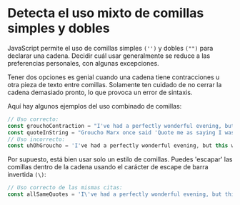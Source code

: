 # Detecta el uso mixto de comillas simples y dobles
JavaScript permite el uso de comillas simples `('')` y dobles `("")` para declarar una cadena. Decidir cuál usar generalmente se reduce a las preferencias personales, con algunas excepciones.

Tener dos opciones es genial cuando una cadena tiene contracciones u otra pieza de texto entre comillas. Solamente ten cuidado de no cerrar la cadena demasiado pronto, lo que provoca un error de sintaxis.

Aquí hay algunos ejemplos del uso combinado de comillas:

``` Javascript
// Uso correcto:
const grouchoContraction = "I've had a perfectly wonderful evening, but this wasn't it.";
const quoteInString = "Groucho Marx once said 'Quote me as saying I was mis-quoted.'";
// Uso incorrecto:
const uhOhGroucho = 'I've had a perfectly wonderful evening, but this wasn't it.';
```
Por supuesto, está bien usar solo un estilo de comillas. Puedes 'escapar' las comillas dentro de la cadena usando el carácter de escape de barra invertida `(\)`:

``` Javascript
// Uso correcto de las mismas citas:
const allSameQuotes = 'I\'ve had a perfectly wonderful evening, but this wasn\'t it.';
```
